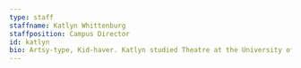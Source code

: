 ```yaml
---
type: staff
staffname: Katlyn Whittenburg
staffposition: Campus Director
id: katlyn
bio: Artsy-type, Kid-haver. Katlyn studied Theatre at the University of Tennessee in Knoxville. After college, she was on the road to pursuing a career in Acting/Directing when she got pregnant. When no one would cast her in all her pregnant glory, she decided to start doing stand-up comedy. At the very least, people would laugh at how weird she looked. After doing stand-up for a couple of years, she had her second daughter and decided that the life of a traveling comedian was not what she wanted as a mother. She decided to make a life change, which included attending the Iron Yard, herself! She graduated from the Front End Engineering program in Atlanta in August 2014. She loved TIY so much, she decided she wanted to work there. Luckily, the feeling was mutual, and here she is!
---
```



